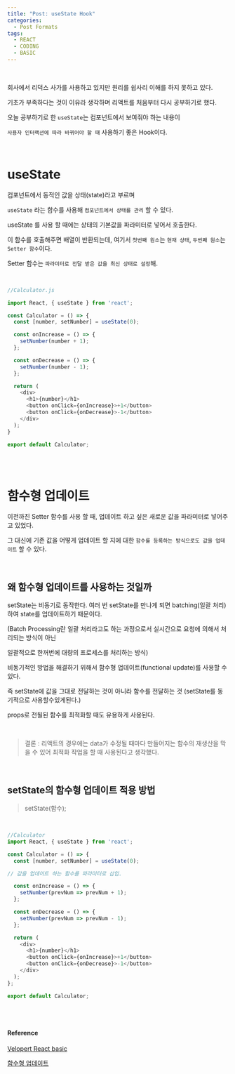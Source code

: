 ```yaml
---
title: "Post: useState Hook"
categories:
  - Post Formats
tags:
  - REACT
  - CODING
  - BASIC
---
```


<br>

회사에서 리덕스 사가를 사용하고 있지만 원리를 쉽사리 이해를 하지 못하고 있다.

기초가 부족하다는 것이 이유라 생각하며 리액트를 처음부터 다시 공부하기로 했다.

오늘 공부하기로 한 `useState`는 컴포넌트에서 보여줘야 하는 내용이

`사용자 인터랙션에 따라 바뀌어야 할 때` 사용하기 좋은 Hook이다.

<br>

# useState 

컴포넌트에서 동적인 값을 상태(state)라고 부르며

`useState` 라는 함수를 사용해 `컴포넌트에서 상태를 관리` 할 수 있다.

useState 를 사용 할 때에는 상태의 기본값을 파라미터로 넣어서 호출한다.

이 함수를 호출해주면 배열이 반환되는데, 여기서 `첫번째 원소`는 `현재 상태`, `두번째 원소`는 `Setter 함수`이다.

Setter 함수는 `파라미터로 전달 받은 값을 최신 상태로 설정`해.

<br>

```js
//Calculator.js

import React, { useState } from 'react';

const Calculator = () => {
  const [number, setNumber] = useState(0);

  const onIncrease = () => {
    setNumber(number + 1);
  };

  const onDecrease = () => {
    setNumber(number - 1);
  };

  return (
    <div>
      <h1>{number}</h1>
      <button onClick={onIncrease}>+1</button>
      <button onClick={onDecrease}>-1</button>
    </div>
  );
}

export default Calculator;
```

<br>
<br>

# 함수형 업데이트

이전까진 Setter 함수를 사용 할 때, 업데이트 하고 싶은 새로운 값을 파라미터로 넣어주고 있었다.

그 대신에 기존 값을 어떻게 업데이트 할 지에 대한 `함수를 등록하는 방식으로도 값을 업데이트` 할 수 있다.

<br>

## 왜 함수형 업데이트를 사용하는 것일까

setState는 비동기로 동작한다. 여러 번 setState를 만나게 되면 batching(일괄 처리)하여 state를 업데이트하기 때문이다.

(Batch Processing란 일괄 처리라고도 하는 과정으로서 실시간으로 요청에 의해서 처리되는 방식이 아닌

일괄적으로 한꺼번에 대량의 프로세스를 처리하는 방식)

비동기적인 방법을 해결하기 위해서 함수형 업데이트(functional update)를 사용할 수 있다.

즉 setState에 값을 그대로 전달하는 것이 아니라 함수를 전달하는 것 (setState를 동기적으로 사용할수있게된다.)

props로 전될된 함수를 최적화할 때도 유용하게 사용된다.

<br>

> 결론 : 리액트의 경우에는 data가 수정될 때마다 만들어지는 함수의 재생산을 막을 수 있어 최적화 작업을 할 때 사용된다고 생각했다.

<br>

## setState의 함수형 업데이트 적용 방법

> setState(함수);

<br>

```js
//Calculator
import React, { useState } from 'react';

const Calculator = () => {
  const [number, setNumber] = useState(0);

// 값을 업데이트 하는 함수를 파라미터로 삽입.

  const onIncrease = () => {
    setNumber(prevNum => prevNum + 1);
  };

  const onDecrease = () => {
    setNumber(prevNum => prevNum - 1);
  };

  return (
    <div>
      <h1>{number}</h1>
      <button onClick={onIncrease}>+1</button>
      <button onClick={onDecrease}>-1</button>
    </div>
  );
};

export default Calculator;
```

<br>
<br>

#### Reference

[Velopert React basic](https://react.vlpt.us/basic/07-useState.html)

[함수형 업데이트](https://dodokim.medium.com/setstate-%EB%A5%BC-%ED%95%A8%EC%88%98%ED%98%95%EC%9C%BC%EB%A1%9C-%EC%82%AC%EC%9A%A9%ED%95%98%EA%B8%B0-763402cbc3e5)
